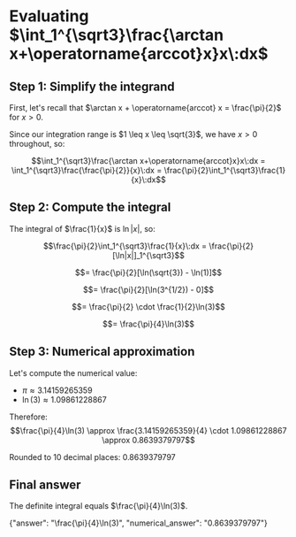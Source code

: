 # Evaluating $\int_1^{\sqrt3}\frac{\arctan x+\operatorname{arccot}x}x\:dx$

## Step 1: Simplify the integrand

First, let's recall that $\arctan x + \operatorname{arccot} x = \frac{\pi}{2}$ for $x > 0$.

Since our integration range is $1 \leq x \leq \sqrt{3}$, we have $x > 0$ throughout, so:

$$\int_1^{\sqrt3}\frac{\arctan x+\operatorname{arccot}x}x\:dx = \int_1^{\sqrt3}\frac{\frac{\pi}{2}}{x}\:dx = \frac{\pi}{2}\int_1^{\sqrt3}\frac{1}{x}\:dx$$

## Step 2: Compute the integral

The integral of $\frac{1}{x}$ is $\ln|x|$, so:

$$\frac{\pi}{2}\int_1^{\sqrt3}\frac{1}{x}\:dx = \frac{\pi}{2}[\ln|x|]_1^{\sqrt3}$$

$$= \frac{\pi}{2}[\ln(\sqrt{3}) - \ln(1)]$$

$$= \frac{\pi}{2}[\ln(3^{1/2}) - 0]$$

$$= \frac{\pi}{2} \cdot \frac{1}{2}\ln(3)$$

$$= \frac{\pi}{4}\ln(3)$$

## Step 3: Numerical approximation

Let's compute the numerical value:
- $\pi \approx 3.14159265359$
- $\ln(3) \approx 1.09861228867$

Therefore:
$$\frac{\pi}{4}\ln(3) \approx \frac{3.14159265359}{4} \cdot 1.09861228867 \approx 0.8639379797$$

Rounded to 10 decimal places: $0.8639379797$

## Final answer
The definite integral equals $\frac{\pi}{4}\ln(3)$.

{"answer": "\\frac{\\pi}{4}\\ln(3)", "numerical_answer": "0.8639379797"}
